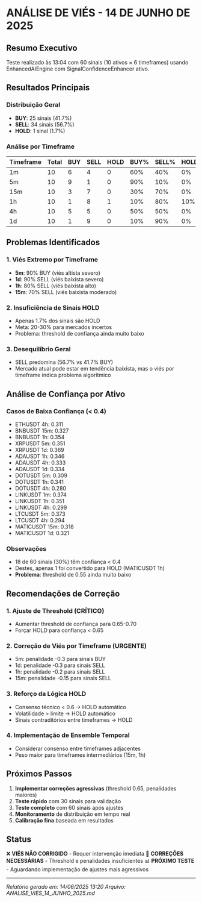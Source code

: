 # ANÁLISE DE VIÉS - 14 DE JUNHO DE 2025

## Resumo Executivo
Teste realizado às 13:04 com 60 sinais (10 ativos × 6 timeframes) usando EnhancedAIEngine com SignalConfidenceEnhancer ativo.

## Resultados Principais

### Distribuição Geral
- **BUY**: 25 sinais (41.7%)
- **SELL**: 34 sinais (56.7%)
- **HOLD**: 1 sinal (1.7%)

### Análise por Timeframe

| Timeframe | Total | BUY | SELL | HOLD | BUY% | SELL% | HOLD% |
|-----------|-------|-----|------|------|------|-------|-------|
| 1m        | 10    | 6   | 4    | 0    | 60%  | 40%   | 0%    |
| 5m        | 10    | 9   | 1    | 0    | 90%  | 10%   | 0%    |
| 15m       | 10    | 3   | 7    | 0    | 30%  | 70%   | 0%    |
| 1h        | 10    | 1   | 8    | 1    | 10%  | 80%   | 10%   |
| 4h        | 10    | 5   | 5    | 0    | 50%  | 50%   | 0%    |
| 1d        | 10    | 1   | 9    | 0    | 10%  | 90%   | 0%    |

## Problemas Identificados

### 1. Viés Extremo por Timeframe
- **5m**: 90% BUY (viés altista severo)
- **1d**: 90% SELL (viés baixista severo)
- **1h**: 80% SELL (viés baixista alto)
- **15m**: 70% SELL (viés baixista moderado)

### 2. Insuficiência de Sinais HOLD
- Apenas 1.7% dos sinais são HOLD
- Meta: 20-30% para mercados incertos
- Problema: threshold de confiança ainda muito baixo

### 3. Desequilíbrio Geral
- SELL predomina (56.7% vs 41.7% BUY)
- Mercado atual pode estar em tendência baixista, mas o viés por timeframe indica problema algorítmico

## Análise de Confiança por Ativo

### Casos de Baixa Confiança (< 0.4)
- ETHUSDT 4h: 0.311
- BNBUSDT 15m: 0.327
- BNBUSDT 1h: 0.354
- XRPUSDT 5m: 0.351
- XRPUSDT 1d: 0.369
- ADAUSDT 1h: 0.346
- ADAUSDT 4h: 0.333
- ADAUSDT 1d: 0.334
- DOTUSDT 5m: 0.309
- DOTUSDT 1h: 0.341
- DOTUSDT 4h: 0.280
- LINKUSDT 1m: 0.374
- LINKUSDT 1h: 0.351
- LINKUSDT 4h: 0.299
- LTCUSDT 5m: 0.373
- LTCUSDT 4h: 0.294
- MATICUSDT 15m: 0.318
- MATICUSDT 1d: 0.321

### Observações
- 18 de 60 sinais (30%) têm confiança < 0.4
- Destes, apenas 1 foi convertido para HOLD (MATICUSDT 1h)
- **Problema**: threshold de 0.55 ainda muito baixo

## Recomendações de Correção

### 1. Ajuste de Threshold (CRÍTICO)
- Aumentar threshold de confiança para 0.65-0.70
- Forçar HOLD para confiança < 0.65

### 2. Correção de Viés por Timeframe (URGENTE)
- 5m: penalidade -0.3 para sinais BUY
- 1d: penalidade -0.3 para sinais SELL
- 1h: penalidade -0.2 para sinais SELL
- 15m: penalidade -0.15 para sinais SELL

### 3. Reforço da Lógica HOLD
- Consenso técnico < 0.6 → HOLD automático
- Volatilidade > limite → HOLD automático
- Sinais contraditórios entre timeframes → HOLD

### 4. Implementação de Ensemble Temporal
- Considerar consenso entre timeframes adjacentes
- Peso maior para timeframes intermediários (15m, 1h)

## Próximos Passos

1. **Implementar correções agressivas** (threshold 0.65, penalidades maiores)
2. **Teste rápido** com 30 sinais para validação
3. **Teste completo** com 60 sinais após ajustes
4. **Monitoramento** de distribuição em tempo real
5. **Calibração fina** baseada em resultados

## Status
❌ **VIÉS NÃO CORRIGIDO** - Requer intervenção imediata
🔧 **CORREÇÕES NECESSÁRIAS** - Threshold e penalidades insuficientes
📊 **PRÓXIMO TESTE** - Aguardando implementação de ajustes mais agressivos

---
*Relatório gerado em: 14/06/2025 13:20*
*Arquivo: ANALISE_VIES_14_JUNHO_2025.md*
